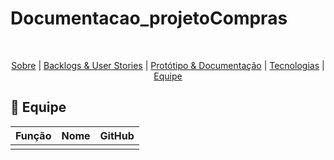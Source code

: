 # Documentacao_projetoCompras
<br id="topo">
<p align="center">
    <a href="#sobre">Sobre</a>  |  
    <a href="#backlogs">Backlogs & User Stories</a>  |  
    <a href="#prototipo">Protótipo & Documentação</a>  |  
    <a href="#tecnologias">Tecnologias</a>  |  
    <a href="#equipe">Equipe</a>
</p>

<span id="equipe">

## :busts_in_silhouette: Equipe

|    Função     | Nome                                  |                                          GitHub
| :-----------: | :------------------------------------ |:-------------------------------------------------------------------------------------------------------------------------------------------------------------------------------------------------------------------------------------------------------------------------------------------------------------------------: |
|               |                                       | 

